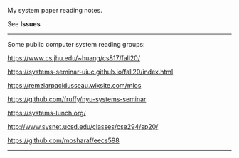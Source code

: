 My system paper reading notes.

See **Issues**

---------------------------------------------

Some public computer system reading groups:

https://www.cs.jhu.edu/~huang/cs817/fall20/

https://systems-seminar-uiuc.github.io/fall20/index.html

https://remziarpacidusseau.wixsite.com/mlos

https://github.com/fruffy/nyu-systems-seminar

https://systems-lunch.org/

http://www.sysnet.ucsd.edu/classes/cse294/sp20/

https://github.com/mosharaf/eecs598

---------------------------------------------

